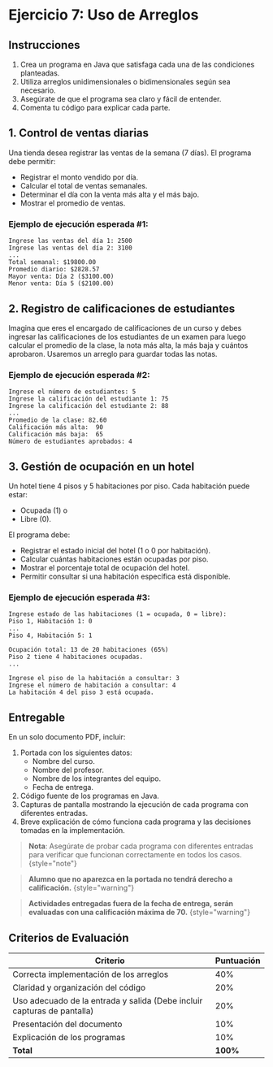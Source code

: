 # Ejercicio 7: Uso de Arreglos

## Instrucciones

1. Crea un programa en Java que satisfaga cada una de las condiciones planteadas.
2. Utiliza arreglos unidimensionales o bidimensionales según sea necesario.
3. Asegúrate de que el programa sea claro y fácil de entender.
4. Comenta tu código para explicar cada parte.

## 1. Control de ventas diarias

Una tienda desea registrar las ventas de la semana (7 días).
El programa debe permitir:

* Registrar el monto vendido por día.
* Calcular el total de ventas semanales.
* Determinar el día con la venta más alta y el más bajo.
* Mostrar el promedio de ventas.

### Ejemplo de ejecución esperada #1:

```
Ingrese las ventas del día 1: 2500
Ingrese las ventas del día 2: 3100
...
Total semanal: $19800.00
Promedio diario: $2828.57
Mayor venta: Día 2 ($3100.00)
Menor venta: Día 5 ($2100.00)
```

## 2. Registro de calificaciones de estudiantes

Imagina que eres el encargado de calificaciones de un curso y debes ingresar las calificaciones de los estudiantes de un
examen para luego calcular el promedio de la clase, la nota más alta, la más baja y cuántos aprobaron. Usaremos un
arreglo para guardar todas las notas.

### Ejemplo de ejecución esperada #2:

```
Ingrese el número de estudiantes: 5
Ingrese la calificación del estudiante 1: 75
Ingrese la calificación del estudiante 2: 88
...
Promedio de la clase: 82.60
Calificación más alta:  90
Calificación más baja:  65
Número de estudiantes aprobados: 4
```

## 3. Gestión de ocupación en un hotel

Un hotel tiene 4 pisos y 5 habitaciones por piso.
Cada habitación puede estar:

* Ocupada (1) o
* Libre (0).

El programa debe:

* Registrar el estado inicial del hotel (1 o 0 por habitación).
* Calcular cuántas habitaciones están ocupadas por piso.
* Mostrar el porcentaje total de ocupación del hotel.
* Permitir consultar si una habitación específica está disponible.

### Ejemplo de ejecución esperada #3:

```
Ingrese estado de las habitaciones (1 = ocupada, 0 = libre):
Piso 1, Habitación 1: 0
...
Piso 4, Habitación 5: 1

Ocupación total: 13 de 20 habitaciones (65%)
Piso 2 tiene 4 habitaciones ocupadas.
...

Ingrese el piso de la habitación a consultar: 3
Ingrese el número de habitación a consultar: 4
La habitación 4 del piso 3 está ocupada.
```

## Entregable

En un solo documento PDF, incluir:

1. Portada con los siguientes datos:
    * Nombre del curso.
    * Nombre del profesor.
    * Nombre de los integrantes del equipo.
    * Fecha de entrega.
2. Código fuente de los programas en Java.
3. Capturas de pantalla mostrando la ejecución de cada programa con diferentes entradas.
4. Breve explicación de cómo funciona cada programa y las decisiones tomadas en la implementación.

> **Nota**: Asegúrate de probar cada programa con diferentes entradas para verificar que funcionan correctamente en
> todos los casos.
> {style="note"}

> **Alumno que no aparezca en la portada no tendrá derecho a calificación.**
> {style="warning"}

> **Actividades entregadas fuera de la fecha de entrega, serán evaluadas con una calificación máxima de 70.**
> {style="warning"}

## Criterios de Evaluación

| Criterio                                                                | Puntuación |
|-------------------------------------------------------------------------|------------|
| Correcta implementación de los arreglos                                 | 40%        |
| Claridad y organización del código                                      | 20%        |
| Uso adecuado de la entrada y salida (Debe incluir capturas de pantalla) | 20%        |
| Presentación del documento                                              | 10%        |
| Explicación de los programas                                            | 10%        |
| **Total**                                                               | **100%**   |